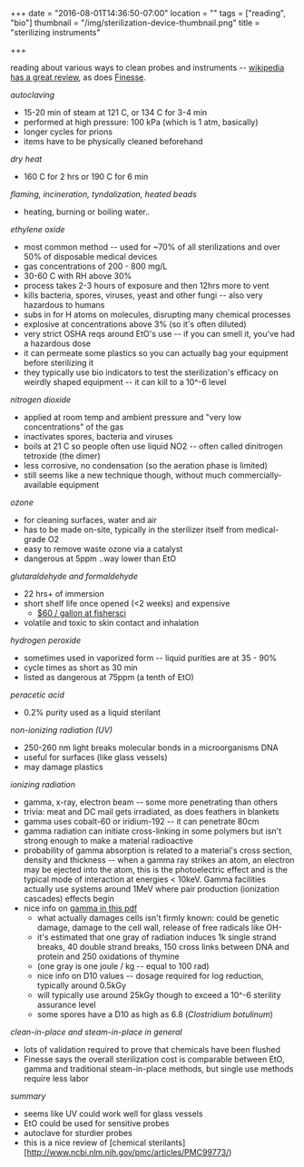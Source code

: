 +++
date = "2016-08-01T14:36:50-07:00"
location = ""
tags = ["reading", "bio"]
thumbnail = "/img/sterilization-device-thumbnail.png"
title = "sterilizing instruments"

+++

reading about various ways to clean probes and instruments --
[wikipedia has a great review](https://en.wikipedia.org/wiki/Sterilization),
as does [Finesse](http://www.finesse.com/media/121750/Finesse.TruFluor.ApNote.3.042408.pdf).

<!--more-->

*autoclaving*

* 15-20 min of steam at 121 C, or 134 C for 3-4 min
* performed at high pressure: 100 kPa (which is 1 atm, basically)
* longer cycles for prions
* items have to be physically cleaned beforehand


*dry heat*

* 160 C for 2 hrs or 190 C for 6 min


*flaming, incineration, tyndalization, heated beads*

* heating, burning or boiling water..


*ethylene oxide*

* most common method -- used for ~70% of all sterilizations and over 50% of disposable medical devices
* gas concentrations of 200 - 800 mg/L
* 30-60 C with RH above 30%
* process takes 2-3 hours of exposure and then 12hrs more to vent
* kills bacteria, spores, viruses, yeast and other fungi -- also very hazardous to humans
* subs in for H atoms on molecules, disrupting many chemical processes
* explosive at concentrations above 3% (so it's often diluted)
* very strict OSHA reqs around EtO's use -- if you can smell it, you've had a hazardous dose
* it can permeate some plastics so you can actually bag your equipment before sterilizing it
* they typically use bio indicators to test the sterilization's efficacy on weirdly shaped equipment --
it can kill to a 10^-6 level


*nitrogen dioxide*

* applied at room temp and ambient pressure and "very low concentrations" of the gas
* inactivates spores, bacteria and viruses
* boils at 21 C so people often use liquid NO2 -- often called dinitrogen tetroxide (the dimer)
* less corrosive, no condensation (so the aeration phase is limited)
* still seems like a new technique though, without much commercially-available equipment


*ozone*

* for cleaning surfaces, water and air
* has to be made on-site, typically in the sterilizer itself from medical-grade O2
* easy to remove waste ozone via a catalyst
* dangerous at 5ppm ..way lower than EtO


*glutaraldehyde and formaldehyde*

* 22 hrs+ of immersion
* short shelf life once opened (<2 weeks) and expensive
  * [$60 / gallon at fishersci](https://www.fishersci.com/shop/products/contec-sporicidin-sterilizing-high-level-disinfecting-solution-3/p-3829034#tab1)
* volatile and toxic to skin contact and inhalation


*hydrogen peroxide*

* sometimes used in vaporized form -- liquid purities are at 35 - 90%
* cycle times as short as 30 min
* listed as dangerous at 75ppm (a tenth of EtO)


*peracetic acid*

* 0.2% purity used as a liquid sterilant


*non-ionizing radiation (UV)*

* 250-260 nm light breaks molecular bonds in a microorganisms DNA
* useful for surfaces (like glass vessels)
* may damage plastics


*ionizing radiation*

* gamma, x-ray, electron beam -- some more penetrating than others
* trivia: meat and DC mail gets irradiated, as does feathers in blankets
* gamma uses cobalt-60 or iridium-192 -- it can penetrate 80cm
* gamma radiation can initiate cross-linking in some polymers
but isn't strong enough to make a material radioactive
* probability of gamma absorption is related to a material's cross section, density and thickness --
when a gamma ray strikes an atom, an electron may be ejected into the atom,
this is the photoelectric effect and is the typical mode of interaction
at energies < 10keV.
Gamma facilities actually use systems around 1MeV where pair production (ionization cascades) effects begin
* nice info on [gamma in this pdf](http://cdn.intechopen.com/pdfs/32842/InTech-Sterilization_by_gamma_irradiation.pdf)
  * what actually damages cells isn't firmly known: could be genetic damage,
  damage to the cell wall, release of free radicals like OH-
  * it's estimated that one gray of radiation induces 1k single strand breaks,
  40 double strand breaks, 150 cross links between DNA and protein and 250 oxidations of thymine
  * (one gray is one joule / kg -- equal to 100 rad)
  * nice info on D10 values -- dosage required for log reduction, typically around 0.5kGy
  * will typically use around 25kGy though to exceed a 10^-6 sterility assurance level
  * some spores have a D10 as high as 6.8 (*Clostridium botulinum*)


*clean-in-place and steam-in-place in general*

* lots of validation required to prove that chemicals have been flushed
* Finesse says the overall sterilization cost is comparable
between EtO, gamma and traditional steam-in-place methods,
but single use methods require less labor


*summary*

* seems like UV could work well for glass vessels
* EtO could be used for sensitive probes
* autoclave for sturdier probes
* this is a nice review of [chemical sterilants][http://www.ncbi.nlm.nih.gov/pmc/articles/PMC99773/)
